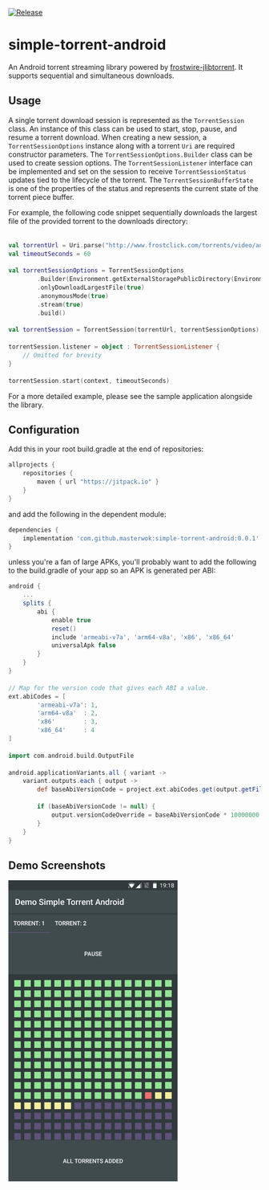 [![Release](https://jitpack.io/v/masterwok/simple-torrent-android.svg)](https://jitpack.io/#masterwok/simple-torrent-android)

# simple-torrent-android
An Android torrent streaming library powered by [frostwire-jlibtorrent](https://github.com/frostwire/frostwire-jlibtorrent). It supports sequential and simultaneous downloads.


## Usage

A single torrent download session is represented as the ```TorrentSession``` class. An instance of this class can be used to start, stop, pause, and resume a torrent download. When creating a new session, a ```TorrentSessionOptions``` instance along with a torrent ```Uri``` are required constructor parameters. The ```TorrentSessionOptions.Builder``` class can be used to create session options. The ```TorrentSessionListener``` interface can be implemented and set on the session to receive ```TorrentSessionStatus``` updates tied to the lifecycle of the torrent. The ```TorrentSessionBufferState``` is one of the properties of the status and represents the current state of the torrent piece buffer.

For example, the following code snippet sequentially downloads the largest file of the provided torrent to the downloads directory:

```kotlin

val torrentUrl = Uri.parse("http://www.frostclick.com/torrents/video/animation/Big_Buck_Bunny_1080p_surround_frostclick.com_frostwire.com.torrent")
val timeoutSeconds = 60

val torrentSessionOptions = TorrentSessionOptions
        .Builder(Environment.getExternalStoragePublicDirectory(Environment.DIRECTORY_DOWNLOADS))
        .onlyDownloadLargestFile(true)
        .anonymousMode(true)
        .stream(true)
        .build()

val torrentSession = TorrentSession(torrentUrl, torrentSessionOptions)

torrentSession.listener = object : TorrentSessionListener {
    // Omitted for brevity
}

torrentSession.start(context, timeoutSeconds) 

```


For a more detailed example, please see the sample application alongside the library.


## Configuration

Add this in your root build.gradle at the end of repositories:
```gradle
allprojects {
    repositories {
        maven { url "https://jitpack.io" }
    }
}
```
and add the following in the dependent module:

```gradle
dependencies {
    implementation 'com.github.masterwok:simple-torrent-android:0.0.1'
}
```
unless you're a fan of large APKs, you'll probably want to add the following to the build.gradle of your app so an APK is generated per ABI:

```gradle
android {
    ...
    splits {
        abi {
            enable true
            reset()
            include 'armeabi-v7a', 'arm64-v8a', 'x86', 'x86_64'
            universalApk false
        }
    }
}

// Map for the version code that gives each ABI a value.
ext.abiCodes = [
        'armeabi-v7a': 1,
        'arm64-v8a'  : 2,
        'x86'        : 3,
        'x86_64'     : 4
]

import com.android.build.OutputFile

android.applicationVariants.all { variant ->
    variant.outputs.each { output ->
        def baseAbiVersionCode = project.ext.abiCodes.get(output.getFilter(OutputFile.ABI))

        if (baseAbiVersionCode != null) {
            output.versionCodeOverride = baseAbiVersionCode * 10000000 + variant.versionCode
        }
    }
}
```

## Demo Screenshots

<img src="/app/screenshots/example.jpg?raw=true" height="600" title="Demo">
